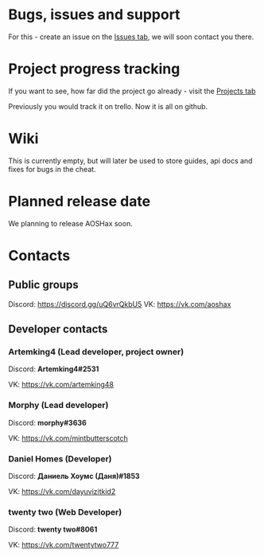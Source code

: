 # Bugs, issues and support
For this - create an issue on the [Issues tab](https://github.com/aoshax/Support/issues), we will soon contact you there.

# Project progress tracking
If you want to see, how far did the project go already - visit the [Projects tab](https://github.com/aoshax/Support/projects)

Previously you would track it on trello. Now it is all on github.

# Wiki
This is currently empty, but will later be used to store guides, api docs and fixes for bugs in the cheat. 

# Planned release date
We planning to release AOSHax soon.

# Contacts 
## Public groups
Discord: https://discord.gg/uQ6vrQkbU5
VK: https://vk.com/aoshax
## Developer contacts
### Artemking4 (Lead developer, project owner)
Discord: **Artemking4#2531**

VK: https://vk.com/artemking48
### Morphy (Lead developer)
Discord: **morphy#3636**

VK: https://vk.com/mintbutterscotch
### Daniel Homes (Developer)
Discord: **Даниель Хоумс (Даня)#1853**

VK: https://vk.com/dayuvizitkid2

### twenty two (Web Developer)
Discord: **twenty two#8061**

VK: https://vk.com/twentytwo777
